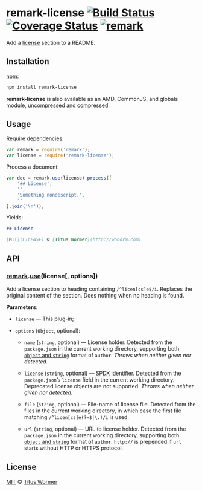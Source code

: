 # remark-license [![Build Status](https://img.shields.io/travis/wooorm/remark-license.svg)](https://travis-ci.org/wooorm/remark-license) [![Coverage Status](https://img.shields.io/codecov/c/github/wooorm/remark-license.svg)](https://codecov.io/github/wooorm/remark-license) [![remark](https://img.shields.io/badge/remark-4.0.0-brightgreen.svg)](https://github.com/wooorm/remark)

Add a [license](#license) section to a README.

## Installation

[npm](https://docs.npmjs.com/cli/install):

```bash
npm install remark-license
```

**remark-license** is also available as an AMD, CommonJS, and globals
module, [uncompressed and compressed](https://github.com/wooorm/remark-license/releases).

## Usage

Require dependencies:

```javascript
var remark = require('remark');
var license = require('remark-license');
```

Process a document:

```javascript
var doc = remark.use(license).process([
    '## License',
    '',
    'Something nondescript.',
    ''
].join('\n'));
```

Yields:

```md
## License

[MIT](LICENSE) © [Titus Wormer](http://wooorm.com)
```

## API

### [remark](https://github.com/wooorm/remark#api).[use](https://github.com/wooorm/remark#remarkuseplugin-options)(license\[, options])

Add a license section to heading containing `/^licen[cs]e$/i`.
Replaces the original content of the section.
Does nothing when no heading is found.

**Parameters**:

*   `license` — This plug-in;

*   `options` (`Object`, optional):

    *   `name` (`string`, optional)
        — License holder.  Detected from the `package.json` in the
        current working directory, supporting both [`object` and
        `string`](https://docs.npmjs.com/files/package.json#people-fields-author-contributors)
        format of `author`.
        _Throws when neither given nor detected._

    *   `license` (`string`, optional)
        — [SPDX](https://spdx.org/licenses/) identifier.
        Detected from the `package.json`’s `license` field in the current
        working directory.  Deprecated license objects are not supported.
        _Throws when neither given nor detected._

    *   `file` (`string`, optional)
        — File-name of license file.  Detected from the files in the current
        working directory, in which case the first file matching
        `/^licen[cs]e(?=$|\.)/i` is used.

    *   `url` (`string`, optional)
        — URL to license holder.  Detected from the `package.json` in the
        current working directory, supporting both [`object` and
        `string`](https://docs.npmjs.com/files/package.json#people-fields-author-contributors)
        format of `author`.
        `http://` is prepended if `url` starts without HTTP or HTTPS protocol.

## License

[MIT](LICENSE) © [Titus Wormer](http://wooorm.com)
